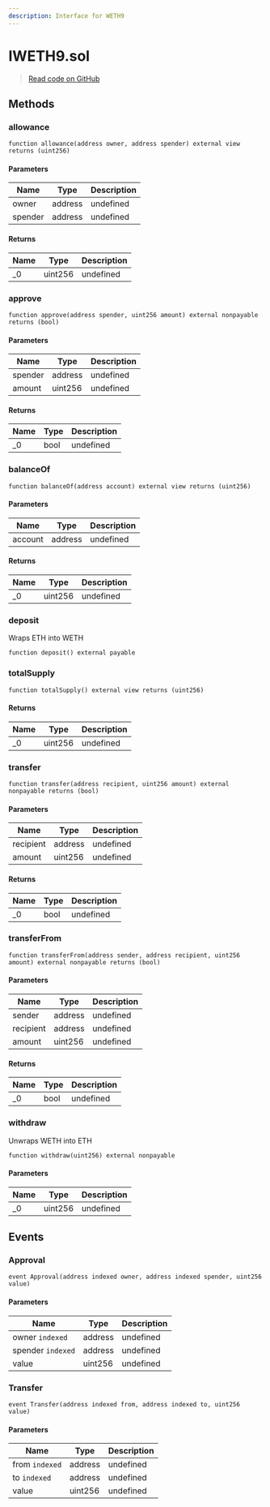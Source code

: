 ```yaml
---
description: Interface for WETH9
---
```


# IWETH9.sol
> [Read code on GitHub](https://github.com/primitivefinance/rmm-manager/blob/main/contracts/interfaces/external/IWETH9.sol)





## Methods

### allowance



```solidity title="Solidity"
function allowance(address owner, address spender) external view returns (uint256)
```




#### Parameters

| Name | Type | Description |
|---|---|---|
| owner | address | undefined |
| spender | address | undefined |

#### Returns

| Name | Type | Description |
|---|---|---|
| _0 | uint256 | undefined |

### approve



```solidity title="Solidity"
function approve(address spender, uint256 amount) external nonpayable returns (bool)
```




#### Parameters

| Name | Type | Description |
|---|---|---|
| spender | address | undefined |
| amount | uint256 | undefined |

#### Returns

| Name | Type | Description |
|---|---|---|
| _0 | bool | undefined |

### balanceOf



```solidity title="Solidity"
function balanceOf(address account) external view returns (uint256)
```




#### Parameters

| Name | Type | Description |
|---|---|---|
| account | address | undefined |

#### Returns

| Name | Type | Description |
|---|---|---|
| _0 | uint256 | undefined |

### deposit

Wraps ETH into WETH

```solidity title="Solidity"
function deposit() external payable
```





### totalSupply



```solidity title="Solidity"
function totalSupply() external view returns (uint256)
```





#### Returns

| Name | Type | Description |
|---|---|---|
| _0 | uint256 | undefined |

### transfer



```solidity title="Solidity"
function transfer(address recipient, uint256 amount) external nonpayable returns (bool)
```




#### Parameters

| Name | Type | Description |
|---|---|---|
| recipient | address | undefined |
| amount | uint256 | undefined |

#### Returns

| Name | Type | Description |
|---|---|---|
| _0 | bool | undefined |

### transferFrom



```solidity title="Solidity"
function transferFrom(address sender, address recipient, uint256 amount) external nonpayable returns (bool)
```




#### Parameters

| Name | Type | Description |
|---|---|---|
| sender | address | undefined |
| recipient | address | undefined |
| amount | uint256 | undefined |

#### Returns

| Name | Type | Description |
|---|---|---|
| _0 | bool | undefined |

### withdraw

Unwraps WETH into ETH

```solidity title="Solidity"
function withdraw(uint256) external nonpayable
```




#### Parameters

| Name | Type | Description |
|---|---|---|
| _0 | uint256 | undefined |



## Events

### Approval



```solidity title="Solidity"
event Approval(address indexed owner, address indexed spender, uint256 value)
```




#### Parameters

| Name | Type | Description |
|---|---|---|
| owner `indexed` | address | undefined |
| spender `indexed` | address | undefined |
| value  | uint256 | undefined |

### Transfer



```solidity title="Solidity"
event Transfer(address indexed from, address indexed to, uint256 value)
```




#### Parameters

| Name | Type | Description |
|---|---|---|
| from `indexed` | address | undefined |
| to `indexed` | address | undefined |
| value  | uint256 | undefined |



